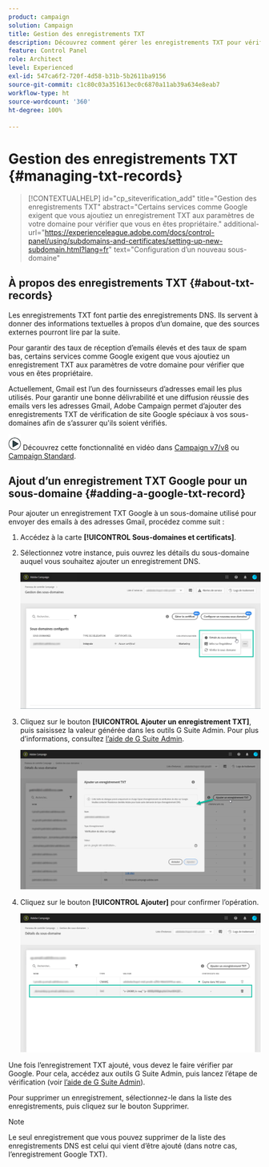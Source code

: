 ```yaml
---
product: campaign
solution: Campaign
title: Gestion des enregistrements TXT
description: Découvrez comment gérer les enregistrements TXT pour vérifier le propriétaire du domaine.
feature: Control Panel
role: Architect
level: Experienced
exl-id: 547ca6f2-720f-4d58-b31b-5b2611ba9156
source-git-commit: c1c80c03a351613ec0c6870a11ab39a634e8eab7
workflow-type: ht
source-wordcount: '360'
ht-degree: 100%

---
```


# Gestion des enregistrements TXT {#managing-txt-records}

>[!CONTEXTUALHELP]
>id="cp_siteverification_add"
>title="Gestion des enregistrements TXT"
>abstract="Certains services comme Google exigent que vous ajoutiez un enregistrement TXT aux paramètres de votre domaine pour vérifier que vous en êtes propriétaire."
>additional-url="https://experienceleague.adobe.com/docs/control-panel/using/subdomains-and-certificates/setting-up-new-subdomain.html?lang=fr" text="Configuration d’un nouveau sous-domaine"

## À propos des enregistrements TXT {#about-txt-records}

Les enregistrements TXT font partie des enregistrements DNS. Ils servent à donner des informations textuelles à propos d’un domaine, que des sources externes pourront lire par la suite.

Pour garantir des taux de réception d’emails élevés et des taux de spam bas, certains services comme Google exigent que vous ajoutiez un enregistrement TXT aux paramètres de votre domaine pour vérifier que vous en êtes propriétaire.

Actuellement, Gmail est l’un des fournisseurs d’adresses email les plus utilisés. Pour garantir une bonne délivrabilité et une diffusion réussie des emails vers les adresses Gmail, Adobe Campaign permet d’ajouter des enregistrements TXT de vérification de site Google spéciaux à vos sous-domaines afin de s’assurer qu&#39;ils soient vérifiés.

![](assets/do-not-localize/how-to-video.png) Découvrez cette fonctionnalité en vidéo dans [Campaign v7/v8](https://experienceleague.adobe.com/docs/campaign-classic-learn/control-panel/subdomains-and-certificates/google-txt-record-management.html?lang=fr#subdomains-and-certificates) ou [Campaign Standard](https://experienceleague.adobe.com/docs/campaign-standard-learn/control-panel/subdomains-and-certificates/google-txt-record-management.html?lang=fr#subdomains-and-certificates).

## Ajout d’un enregistrement TXT Google pour un sous-domaine {#adding-a-google-txt-record}

Pour ajouter un enregistrement TXT Google à un sous-domaine utilisé pour envoyer des emails à des adresses Gmail, procédez comme suit :

1. Accédez à la carte **[!UICONTROL Sous-domaines et certificats]**.

1. Sélectionnez votre instance, puis ouvrez les détails du sous-domaine auquel vous souhaitez ajouter un enregistrement DNS.

   ![](assets/txt_subdomaindetails.png)

1. Cliquez sur le bouton **[!UICONTROL Ajouter un enregistrement TXT]**, puis saisissez la valeur générée dans les outils G Suite Admin. Pour plus d’informations, consultez [l’aide de G Suite Admin](https://support.google.com/a/answer/183895).

   ![](assets/txt_addtxt.png)

1. Cliquez sur le bouton **[!UICONTROL Ajouter]** pour confirmer l’opération.

   ![](assets/txt_txtadded.png)

Une fois l’enregistrement TXT ajouté, vous devez le faire vérifier par Google. Pour cela, accédez aux outils G Suite Admin, puis lancez l’étape de vérification (voir [l’aide de G Suite Admin](https://support.google.com/a/answer/183895)).

Pour supprimer un enregistrement, sélectionnez-le dans la liste des enregistrements, puis cliquez sur le bouton Supprimer.

>[!NOTE]
>
>Le seul enregistrement que vous pouvez supprimer de la liste des enregistrements DNS est celui qui vient d’être ajouté (dans notre cas, l’enregistrement Google TXT).
